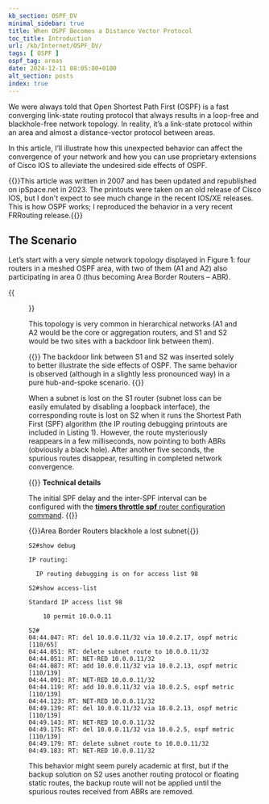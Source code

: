 ```yaml
---
kb_section: OSPF_DV
minimal_sidebar: true
title: When OSPF Becomes a Distance Vector Protocol
toc_title: Introduction
url: /kb/Internet/OSPF_DV/
tags: [ OSPF ]
ospf_tag: areas
date: 2024-12-11 08:05:00+0100
alt_section: posts
index: true
---
```

We were always told that Open Shortest Path First (OSPF) is a fast converging link-state routing protocol that always results in a loop-free and blackhole-free network topology. In reality, it’s a link-state protocol within an area and almost a distance-vector protocol between areas.

In this article, I’ll illustrate how this unexpected behavior can affect the convergence of your network and how you can use proprietary extensions of Cisco IOS to alleviate the undesired side effects of OSPF.
<!--more-->

{{<note migrated>}}This article was written in 2007 and has been updated and republished on ipSpace.net in 2023. The printouts were taken on an old release of Cisco IOS, but I don't expect to see much change in the recent IOS/XE releases. This is how OSPF works; I reproduced the behavior in a very recent FRRouting release.{{</note>}}

## The Scenario

Let’s start with a very simple network topology displayed in Figure 1: four routers in a meshed OSPF area, with two of them (A1 and A2) also participating in area 0 (thus becoming Area Border Routers – ABR).

{{<figure src="/kb/Internet/OSPF_DV/NetDiagram.jpg" caption="Sample network topology">}}

This topology is very common in hierarchical networks (A1 and A2 would be the core or aggregation routers, and S1 and S2 would be two sites with a backdoor link between them).

{{<note>}}
The backdoor link between S1 and S2 was inserted solely to better illustrate the side effects of OSPF. The same behavior is observed (although in a slightly less pronounced way) in a pure hub-and-spoke scenario.
{{</note>}}

When a subnet is lost on the S1 router (subnet loss can be easily emulated by disabling a loopback interface), the corresponding route is lost on S2 when it runs the Shortest Path First (SPF) algorithm (the IP routing debugging printouts are included in Listing 1). However, the route mysteriously reappears in a few milliseconds, now pointing to both ABRs (obviously a black hole). After another five seconds, the spurious routes disappear, resulting in completed network convergence.

{{<note>}}
**Technical details**

The initial SPF delay and the inter-SPF interval can be configured with the [**timers throttle spf** router configuration command](http://www.cisco.com/en/US/products/ps6350/products_configuration_guide_chapter09186a00804556e3.html).
{{</note>}}

{{<cc>}}Area Border Routers blackhole a lost subnet{{</cc>}}
```
S2#show debug

IP routing:

  IP routing debugging is on for access list 98

S2#show access-list

Standard IP access list 98

    10 permit 10.0.0.11

S2#
04:44.047: RT: del 10.0.0.11/32 via 10.0.2.17, ospf metric [110/65]
04:44.051: RT: delete subnet route to 10.0.0.11/32
04:44.051: RT: NET-RED 10.0.0.11/32
04:44.087: RT: add 10.0.0.11/32 via 10.0.2.13, ospf metric [110/139]
04:44.091: RT: NET-RED 10.0.0.11/32
04:44.119: RT: add 10.0.0.11/32 via 10.0.2.5, ospf metric [110/139]
04:44.123: RT: NET-RED 10.0.0.11/32
04:49.139: RT: del 10.0.0.11/32 via 10.0.2.13, ospf metric [110/139]
04:49.143: RT: NET-RED 10.0.0.11/32
04:49.175: RT: del 10.0.0.11/32 via 10.0.2.5, ospf metric [110/139]
04:49.179: RT: delete subnet route to 10.0.0.11/32
04:49.183: RT: NET-RED 10.0.0.11/32
```

This behavior might seem purely academic at first, but if the backup solution on S2 uses another routing protocol or floating static routes, the backup route will not be applied until the spurious routes received from ABRs are removed.
